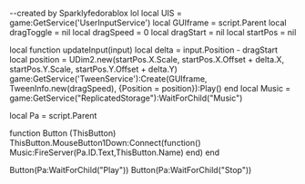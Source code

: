 --created by Sparklyfedorablox lol
local UIS = game:GetService('UserInputService')
local GUIframe = script.Parent
local dragToggle = nil
local dragSpeed = 0
local dragStart = nil
local startPos = nil

local function updateInput(input)
	local delta = input.Position - dragStart
	local position = UDim2.new(startPos.X.Scale, startPos.X.Offset + delta.X,
		startPos.Y.Scale, startPos.Y.Offset + delta.Y)
	game:GetService('TweenService'):Create(GUIframe, TweenInfo.new(dragSpeed), {Position = position}):Play()
end
local Music = game:GetService("ReplicatedStorage"):WaitForChild("Music")

local Pa = script.Parent

function Button (ThisButton)
	ThisButton.MouseButton1Down:Connect(function()
		Music:FireServer(Pa.ID.Text,ThisButton.Name)
	end)
end

Button(Pa:WaitForChild("Play"))
Button(Pa:WaitForChild("Stop"))
